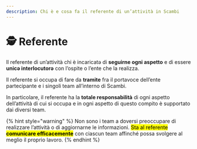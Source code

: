 ```yaml
---
description: Chi è e cosa fa il referente di un’attività in Scambi
---
```


# 🕵 Referente

Il referente di un’attività chi è incaricatə di **seguirne ogni aspetto** e di essere **unicə interlocutorə** con l’ospite o l’ente che la realizza.

Il referente si occupa di fare da **tramite** fra il portavoce dell’ente partecipante e i singoli team all’interno di Scambi.

In particolare, il referente ha la **totale responsabilità** di ogni aspetto dell’attività di cui si occupa e in ogni aspetto di questo compito è supportato dai diversi team.

{% hint style="warning" %}
Non sono i team a doversi preoccupare di realizzare l’attività o di aggiornarne le informazioni. <mark style="background-color:yellow;">Sta al referente</mark> <mark style="background-color:yellow;"></mark><mark style="background-color:yellow;">**comunicare efficacemente**</mark> con ciascun team affinché possa svolgere al meglio il proprio lavoro.
{% endhint %}
